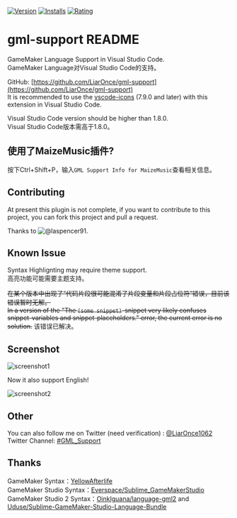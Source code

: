 [![Version](https://vsmarketplacebadge.apphb.com/version/liaronce.gml-support.svg)](https://marketplace.visualstudio.com/items?itemName=liaronce.gml-support)
[![Installs](https://vsmarketplacebadge.apphb.com/installs-short/liaronce.gml-support.svg)](https://marketplace.visualstudio.com/items?itemName=liaronce.gml-support)
[![Rating](https://vsmarketplacebadge.apphb.com/rating/liaronce.gml-support.svg)](https://marketplace.visualstudio.com/items?itemName=liaronce.gml-support)

# gml-support README

GameMaker Language Support in Visual Studio Code.  
GameMaker Language对Visual Studio Code的支持。  

GitHub: [https://github.com/LiarOnce/gml-support](https://github.com/LiarOnce/gml-support)  
It is recommended to use the [vscode-icons](https://github.com/vscode-icons/vscode-icons) (7.9.0 and later) with this extension in Visual Studio Code.  

Visual Studio Code version should be higher than 1.8.0.    
Visual Studio Code版本需高于1.8.0。  

## 使用了MaizeMusic插件?

按下Ctrl+Shift+P，输入`GML Support Info for MaizeMusic`查看相关信息。

## Contributing

At present this plugin is not complete, if you want to contribute to this project, you can fork this project and pull a request.

Thanks to ![@laspencer91](https://github.com/laspencer91).

## Known Issue

Syntax Highlignting may require theme support.  
高亮功能可能需要主题支持。

~~在某个版本中出现了“代码片段很可能混淆了片段变量和片段占位符”错误，目前该错误暂时无解。  
In a version of the "The `(some snippet)`-snippet very likely confuses snippet-variables and snippet-placeholders." error, the current error is no solution.~~
该错误已解决。

## Screenshot

![screenshot1](https://ooo.0o0.ooo/2017/05/29/592bb111b28f4.gif)

Now it also support English!

![screenshot2](https://ooo.0o0.ooo/2017/05/29/592bb10e83c41.gif)

## Other

You can also follow me on Twitter (need verification) : [@LiarOnce1062](https://twitter.com/LiarOnce1062)  
Twitter Channel: [#GML_Support](https://twitter.com/hashtag/GML_Support)

## Thanks

GameMaker Syntax：[YellowAfterlife](https://yal.cc/notepad-syntax-highlighting-for-gamemaker-81/)  
GameMaker Studio Syntax：[Everspace/Sublime_GameMakerStudio](https://github.com/Everspace/Sublime_GameMakerStudio)  
GameMaker Studio 2 Syntax：[OinkIguana/language-gml2](https://github.com/OinkIguana/language-gml2) and [Uduse/Sublime-GameMaker-Studio-Language-Bundle](https://github.com/Uduse/Sublime-GameMaker-Studio-Language-Bundle)
